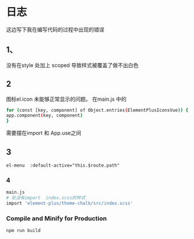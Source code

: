 # 日志

这边写下我在编写代码的过程中出现的错误

## 1、

没有在style 处加上 scoped 导致样式被覆盖了做不出白色

## 2

图标el.icon 未能够正常显示的问题。
在main.js 中的
```sh
for (const [key, component] of Object.entries(ElementPlusIconsVue)) {
app.component(key, component)
}
```
需要摆在import 和 App.use之间

## 3

```
el-menu  :default-active="this.$route.path"
```
### 4

```sh
main.js
# 处没有import  index.scss的样式
import 'element-plus/theme-chalk/src/index.scss'

```

### Compile and Minify for Production

```sh
npm run build
```
